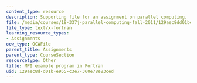```yaml
---
content_type: resource
description: Supporting file for an assignment on parallel computing.
file: /media/courses/18-337j-parallel-computing-fall-2011/129aec8dd01be955c3e7360e78e83ced_mpipi.f
file_type: text/x-fortran
learning_resource_types:
- Assignments
ocw_type: OCWFile
parent_title: Assignments
parent_type: CourseSection
resourcetype: Other
title: MPI example program in Fortran
uid: 129aec8d-d01b-e955-c3e7-360e78e83ced
---
```

